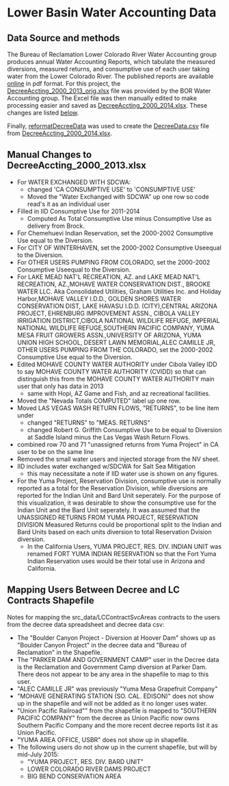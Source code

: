 # Lower Basin Water Accounting Data
## Data Source and methods
The Bureau of Reclamation Lower Colorado River Water Accounting group produces annual Water Accounting Reports, which tabulate the measured diversions, measured returns, and consumptive use of each user taking water from the Lower Colorado River. The published reports are available [online](http://www.usbr.gov/lc/region/g4000/wtracct.html#decree) in pdf format. For this project, the [DecreeAccting_2000_2013_orig.xlsx](DecreeAccting_2000_2013_orig.xlsx) file was provided by the BOR Water Accounting group. The Excel file was then manually edited to make processing easier and saved as [DecreeAccting_2000_2014.xlsx](DecreeAccting_2000_2014.xlsx). These changes are listed [below](#manual-changes-to-decreeaccting_2000_2013xlsx).

Finally, [reformatDecreeData](../../scripts/R/reformatDecreeData.R) was used to create the [DecreeData.csv](DecreeData.csv) file from [DecreeAccting_2000_2014.xlsx](DecreeAccting_2000_2014.xlsx).

## Manual Changes to DecreeAccting_2000_2013.xlsx
* For WATER EXCHANGED WITH SDCWA:
  * changed 'CA CONSUMPTIVE USE' to 'CONSUMPTIVE USE'
  * Moved the "Water Exchanged with SDCWA" up one row so code read's it as an individual user
* Filled in IID Consumptive Use for 2011-2014
  * Computed As Total Consumptive Use minus Consumptive Use as delivery from Brock.
* For Chemehuevi Indian Reservation, set the 2000-2002 Consumptive Use equal to the Diversion.
* For CITY OF WINTERHAVEN, set the 2000-2002 Consumptive Useequal to the Diversion.
* For OTHER USERS PUMPING FROM COLORADO, set the 2000-2002 Consumptive Useequal to the Diversion.
* For LAKE MEAD NAT'L RECREATION, AZ. and LAKE MEAD NAT'L RECREATION, AZ.,MOHAVE WATER CONSERVATION DIST., BROOKE WATER LLC. Aka Consolidated Utilities, Graham Utilities Inc. and Holiday Harbor,MOHAVE VALLEY I.D.D., GOLDEN SHORES WATER CONSERVATION DIST, LAKE HAVASU I.D.D.  (CITY),CENTRAL ARIZONA PROJECT, EHRENBURG IMPROVEMENT ASSN., CIBOLA VALLEY IRRIGATION DISTRICT,CIBOLA NATIONAL WILDLIFE REFUGE, IMPERIAL NATIONAL WILDLIFE REFUGE,SOUTHERN PACIFIC COMPANY, YUMA MESA FRUIT GROWERS ASSN.,UNIVERSITY OF ARIZONA, YUMA UNION HIGH SCHOOL, DESERT LAWN MEMORIAL,ALEC CAMILLE JR, OTHER USERS PUMPING FROM THE COLORADO, set the 2000-2002 Consumptive Use equal to the Diversion.
* Edited MOHAVE COUNTY WATER AUTHORITY under Cibola Valley IDD to say MOHAVE COUNTY WATER AUTHORITY (CVIDD) so that can distinguish this from the MOHAVE COUNTY WATER AUTHORITY main user that only has data in 2013
  * same with Hopi, AZ Game and Fish, and az recreational facilities.
* Moved the "Nevada Totals COMPUTED" label up one row.
* Moved LAS VEGAS WASH RETURN FLOWS, "RETURNS", to be line item under
  * changed "RETURNS" to "MEAS. RETURNS"
  * changed Robert G. Griffith Consumptive Use to be equal to Diversion at Saddle Island minus the Las Vegas Wash Return Flows.
* combined row 70 and 71 "unassigned returns from Yuma Project" in CA user to be on the same line
* Removed the small water users and injected storage from the NV sheet.
* IID includes water exchanged w/SDCWA for Salt Sea Mitigation
  * this may necessitate a note if IID water use is shown on any figures.
* For the Yuma Project, Reservation Division, consumptive use is normally reported as a total for the Reservation Division, while diversions are reported for the Indian Unit and Bard Unit seperately. For the purpose of this visualization, it was desirable to show the consumptive use for the Indian Unit and the Bard Unit seperately. It was assumed that the UNASSIGNED RETURNS FROM YUMA PROJECT, RESERVATION DIVISION Measured Returns could be proportional split to the Indian and Bard Units based on each units diversion to total Reservation Dvision diversion. 
  * In the California Users, YUMA PROJECT, RES. DIV. INDIAN UNIT was renamed FORT YUMA INDIAN RESERVATION so that the Fort Yuma Indian Reservation uses would be their total use in Arizona and California.
  
## Mapping Users Between Decree and LC Contracts Shapefile

Notes for mapping the src_data/LCContractSvcAreas contracts to the users from the decree data spreadsheet and decree data csv:

* The "Boulder Canyon Project - Diversion at Hoover Dam" shows up as "Boulder Canyon Project" in the decree data and "Bureau of Reclamation" in the Shapefile.
* The "PARKER DAM AND GOVERNMENT CAMP" user in the Decree data is the Reclamation and Government Camp diversion at Parker Dam. There deos not appear to be any area in the shapefile to map to this user.
* "ALEC CAMILLE JR" was previously "Yuma Mesa Grapefruit Company"
* "MOHAVE GENERATING STATION (SO. CAL. EDISON)" does not show up in the shapefile and will not be added as it no longer uses water.
* "Union Pacific Railroad"" from the shapefile is mapped to "SOUTHERN PACIFIC COMPANY" from the decree as Union Pacific now owns Southern Pacific Company and the more recent decree reports list it as Union Pacific. 
* "YUMA AREA OFFICE, USBR" does not show up in shapefile. 
* The following users do not show up in the current shapefile, but will by mid-July 2015:
  * "YUMA PROJECT, RES. DIV. BARD UNIT"
  * LOWER COLORADO RIVER DAMS PROJECT
  * BIG BEND CONSERVATION AREA

